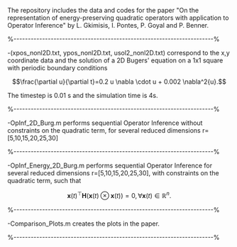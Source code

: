 The repository includes the data and codes for the paper "On the representation of energy-preserving quadratic operators with application to Operator Inference" by L. Gkimisis, I. Pontes, P. Goyal and P. Benner.

%----------------------------------------------------------------------%

-(xpos_nonl2D.txt, ypos_nonl2D.txt, usol2_nonl2D.txt) correspond to the x,y coordinate data and the solution of a 2D Bugers' equation on a 1x1 square with periodic boundary conditions

$$\frac{\partial u}{\partial t}=0.2 u  \nabla \cdot u + 0.002 \nabla^2{u}.$$

The timestep is 0.01 s and the simulation time is 4s.

%----------------------------------------------------------------------%

-OpInf_2D_Burg.m performs sequential Operator Inference without constraints on the quadratic term, for several reduced dimensions r=[5,10,15,20,25,30]

%----------------------------------------------------------------------%

-OpInf_Energy_2D_Burg.m performs sequential Operator Inference for several reduced dimensions r=[5,10,15,20,25,30], with constraints on the quadratic term, such that 

$$\mathbf{x}(t)^\top\mathbf{H} \left( \mathbf{x}(t) \otimes \mathbf{x}(t) \right) =0, \forall \mathbf{x}(t) \in \mathbb{R}^n.$$

%----------------------------------------------------------------------%

-Comparison_Plots.m creates the plots in the paper.

%----------------------------------------------------------------------%

